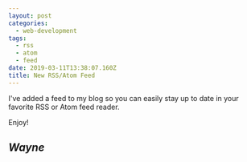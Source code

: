 ```yaml
---
layout: post
categories:
  - web-development
tags:
  - rss
  - atom
  - feed
date: 2019-03-11T13:38:07.160Z
title: New RSS/Atom Feed
---
```

I've added a feed to my blog so you can easily stay up to date in your favorite RSS or Atom feed reader.

Enjoy!

## **_Wayne_**
